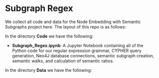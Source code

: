 # Subgraph Regex

We collect all code and data for the Node Embedding with Semantic Subgraphs project here. The layout of this repo is as follows:

In the directory <b>Code</b> we have the following:

<ul>
  <li><b>Subgraph_Regex.ipynb</b>: A Jupyter Notebook containing all of the Python code for our regular expression grammar, CYPHER query generation, Neo4J database connections, semantic subgraph creation, semantic walks, and calculation of semantic ratios.</li>
</ul>


In the directory <b>Data</b> we have the following:
